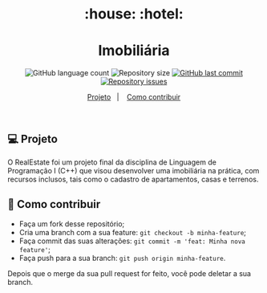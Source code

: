 <h1 align="center">
    :house: :hotel:
</h1>
<h1 align="center">
  Imobiliária
</h1>
<p align="center">
  <img alt="GitHub language count" src="https://img.shields.io/github/languages/count/franklinthony/RealEstateCpp">

  <img alt="Repository size" src="https://img.shields.io/github/repo-size/franklinthony/RealEstateCpp">
  
  <a href="https://github.com/franklinthony/RealEstateCpp/commits/master">
    <img alt="GitHub last commit" src="https://img.shields.io/github/last-commit/franklinthony/RealEstateCpp">
  </a>

  <a href="https://github.com/franklinthony/RealEstateCpp/issues">
    <img alt="Repository issues" src="https://img.shields.io/github/issues/franklinthony/RealEstateCpp">
  </a>
</p>

<p align="center">
  <a href="#-projeto">Projeto</a>&nbsp;&nbsp;&nbsp;|&nbsp;&nbsp;&nbsp;
  <a href="#-como-contribuir">Como contribuir</a>
</p>

<br>

## 💻 Projeto

O RealEstate foi um projeto final da disciplina de Linguagem de Programação I (C++) que visou desenvolver uma imobiliária na prática, com recursos inclusos, tais como o cadastro de apartamentos, casas e terrenos.

## 🤔 Como contribuir

- Faça um fork desse repositório;
- Cria uma branch com a sua feature: `git checkout -b minha-feature`;
- Faça commit das suas alterações: `git commit -m 'feat: Minha nova feature'`;
- Faça push para a sua branch: `git push origin minha-feature`.

Depois que o merge da sua pull request for feito, você pode deletar a sua branch.
